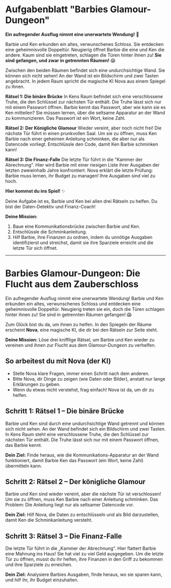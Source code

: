 # Aufgabenblatt "Barbies Glamour-Dungeon"

**Ein aufregender Ausflug nimmt eine unerwartete Wendung!** 🏰

Barbie und Ken erkunden ein altes, verwunschenes Schloss. Sie entdecken eine geheimnisvolle Doppeltür. Neugierig öffnet Barbie die eine und Ken die andere. Kaum sind sie eingetreten, schlagen die Türen hinter ihnen zu! **Sie sind gefangen, und zwar in getrennten Räumen!** 😱

Zwischen den beiden Räumen befindet sich eine undurchsichtige Wand. Sie können sich nicht sehen! An der Wand ist ein Bildschirm und zwei Tasten angebracht. In jedem Raum spricht die magische KI Nova aus einem Spiegel zu ihnen.

**Rätsel 1: Die binäre Brücke**
In Kens Raum befindet sich eine verschlossene Truhe, die den Schlüssel zur nächsten Tür enthält. Die Truhe lässt sich nur mit einem Passwort öffnen. Barbie kennt das Passwort, aber wie kann sie es Ken mitteilen? Sie müssen lernen, über die seltsame Apparatur an der Wand zu kommunizieren. Das Passwort ist ein Wort, keine Zahl.

**Rätsel 2: Der Königliche Glamour**
Wieder vereint, aber noch nicht frei! Die nächste Tür führt in einen prunkvollen Saal. Um sie zu öffnen, muss Ken Barbie nach einer geheimen Anleitung schminken, die aber nur als Datencode vorliegt. Entschlüssle den Code, damit Ken Barbie schminken kann!

**Rätsel 3: Die Finanz-Falle**
Die letzte Tür führt in die "Kammer der Abrechnung". Hier wird Barbie mit einer riesigen Liste ihrer Ausgaben der letzten zweieinhalb Jahre konfrontiert. Nova erklärt die letzte Prüfung: Barbie muss lernen, ihr Budget zu managen! Ihre Ausgaben sind viel zu hoch.

**Hier kommst du ins Spiel!** ✨

Deine Aufgabe ist es, Barbie und Ken bei allen drei Rätseln zu helfen. Du bist der Daten-Detektiv und Finanz-Coach!

**Deine Mission:**
1.  Baue eine Kommunikationsbrücke zwischen Barbie und Ken.
2.  Entschlüssle die Schminkanleitung.
3.  Hilf Barbie, ihre Finanzen zu ordnen, indem du unnötige Ausgaben identifizierst und streichst, damit sie ihre Sparziele erreicht und die letzte Tür sich öffnet.

---

# Barbies Glamour-Dungeon: Die Flucht aus dem Zauberschloss

Ein aufregender Ausflug nimmt eine unerwartete Wendung! Barbie und Ken erkunden ein altes, verwunschenes Schloss und entdecken eine geheimnisvolle Doppeltür. Neugierig treten sie ein, doch die Türen schlagen hinter ihnen zu! Sie sind in getrennten Räumen gefangen! 😱

Zum Glück bist du da, um ihnen zu helfen. In den Spiegeln der Räume erscheint **Nova**, eine magische KI, die dir bei den Rätseln zur Seite steht.

**Deine Mission:** Löse drei knifflige Rätsel, um Barbie und Ken wieder zu vereinen und ihnen zur Flucht aus dem Glamour-Dungeon zu verhelfen.

## So arbeitest du mit Nova (der KI)

- Stelle Nova klare Fragen, immer einen Schritt nach dem anderen.
- Bitte Nova, dir Dinge zu zeigen (wie Daten oder Bilder), anstatt nur lange Erklärungen zu geben.
- Wenn du etwas nicht verstehst, frag einfach! Nova ist da, um dir zu helfen.

## Schritt 1: Rätsel 1 – Die binäre Brücke

Barbie und Ken sind durch eine undurchsichtige Wand getrennt und können sich nicht sehen. An der Wand befindet sich ein Bildschirm und zwei Tasten. In Kens Raum steht eine verschlossene Truhe, die den Schlüssel zur nächsten Tür enthält. Die Truhe lässt sich nur mit einem Passwort öffnen, das Barbie kennt.

**Dein Ziel:** Finde heraus, wie die Kommunikations-Apparatur an der Wand funktioniert, damit Barbie Ken das Passwort (ein Wort, keine Zahl) übermitteln kann.

## Schritt 2: Rätsel 2 – Der königliche Glamour

Barbie und Ken sind wieder vereint, aber die nächste Tür ist verschlossen! Um sie zu öffnen, muss Ken Barbie nach einer Anleitung schminken. Das Problem: Die Anleitung liegt nur als seltsamer Datencode vor.

**Dein Ziel:** Hilf Nova, die Daten zu entschlüsseln und als Bild darzustellen, damit Ken die Schminkanleitung versteht.

## Schritt 3: Rätsel 3 – Die Finanz-Falle

Die letzte Tür führt in die „Kammer der Abrechnung“. Hier flattert Barbie eine Mahnung ins Haus! Sie hat viel zu viel Geld ausgegeben. Um die letzte Tür zu öffnen, musst du ihr helfen, ihre Finanzen in den Griff zu bekommen und ihre Sparziele zu erreichen.

**Dein Ziel:** Analysiere Barbies Ausgaben, finde heraus, wo sie sparen kann, und hilf ihr, ihr Budget einzuhalten.
